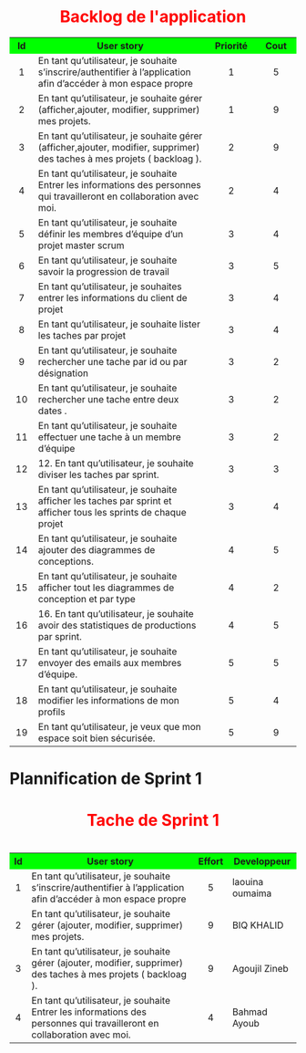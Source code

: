<h1 style="color:red;text-align:center;">Backlog de l'application </h1>

<table width="800px" cellspacing="0" cellpadding="0">
	<tr bgcolor="#00FF00">
		<th width="40px">Id</th>
		<th width="600px">User story</th> 
		<th width="100px">Priorité</th>
		<th width="100px">Cout</th>
	</tr>
	<tr>
		<td align="center">  
		1
		</td>
		 <td>           
	              En tant qu’utilisateur, je souhaite  s’inscrire/authentifier à l’application afin d’accéder à mon espace propre	
		 </td>
		 <td align="center">
		        1
		  </td>
		    <td align="center">
		        5
		  </td>
	</tr>
	<tr>
		<td align="center">  
		    2
		</td>
		 <td>           
	              En tant qu’utilisateur, je souhaite  gérer (afficher,ajouter, modifier, supprimer)   mes projets.
		 </td>
		 <td align="center">
		        1
		  </td>
		 <td align="center">
		     9
		 </td>
	</tr>
	<tr>
		<td align="center">  
		    3
		</td>
		 <td>           
	          En tant qu’utilisateur, je souhaite gérer (afficher,ajouter, modifier, supprimer) des taches à mes projets ( backloag ). 
		 </td>
		 <td align="center">
		        2
		  </td>
		 <td align="center">
		     9
		 </td>
	</tr>
	<tr>
		<td align="center">  
		    4
		</td>
		 <td>           
	           En tant qu’utilisateur, je souhaite Entrer les informations des personnes qui travailleront en collaboration avec        moi.
		</td>
		 <td align="center">
		        2
		  </td>
		 <td align="center">
		     4
		 </td>
	</tr>
	<tr>
		<td align="center">  
		    5
		</td>
		 <td>           
	     En tant qu’utilisateur, je souhaite définir les membres d’équipe d’un projet master scrum                                            </td>
		 <td align="center">
		        3
		  </td>
		 <td align="center">
		     4
		 </td>
	</tr>
	<tr>
		<td align="center">  
		    6
		</td>
		 <td>           
	     	En tant qu’utilisateur, je souhaite  savoir la progression de travail                                         
		</td>
		 <td align="center">
		        3
		  </td>
		 <td align="center">
		     5
		 </td>
	</tr>
	<tr>
		<td align="center">  
		    7
		</td>
		 <td>           
	          En tant qu’utilisateur, je souhaites entrer les informations du client de projet                                      
		</td>
		 <td align="center">
		        3
		  </td>
		 <td align="center">
		     4
		 </td>
	</tr>
	<tr>
		<td align="center">  
		    8
		</td>
		 <td>           
	           En tant qu’utilisateur, je souhaite lister les  taches par projet                                     
		</td>
		 <td align="center">
		        3
		  </td>
		 <td align="center">
		     4
		 </td>
	</tr>
	<tr>
		<td align="center">  
		    9
		</td>
		 <td>           
	          En tant qu’utilisateur, je souhaite rechercher une tache par id ou par désignation                                    
		</td>
		 <td align="center">
		        3
		  </td>
		 <td align="center">
		     2
		 </td>
	</tr>
	<tr>
		<td align="center">  
		    10
		</td>
		 <td>           
	        En tant qu’utilisateur, je souhaite rechercher une tache  entre deux dates .                                
		</td>
		 <td align="center">
		        3
		  </td>
		 <td align="center">
		     2
		 </td>
	</tr>
	<tr>
		<td align="center">  
		    11
		</td>
		 <td>           
	          En tant qu’utilisateur, je souhaite effectuer une tache à un membre d’équipe                               
		</td>
		 <td align="center">
		        3
		  </td>
		 <td align="center">
		     2
		 </td>
	</tr>
	<tr>
		<td align="center">  
		    12
		</td>
		 <td>           
	        12.	En tant qu’utilisateur, je souhaite diviser les taches par sprint.                             
		</td>
		 <td align="center">
		        3
		  </td>
		 <td align="center">
		     3
		 </td>
	</tr>
	<tr>
		<td align="center">  
		    13
		</td>
		 <td>           
	         En tant qu’utilisateur, je souhaite  afficher les taches par sprint et afficher tous les sprints  de chaque projet     
		</td>
		 <td align="center">
		        3
		  </td>
		 <td align="center">
		     4
		 </td>
	</tr>
	<tr>
		<td align="center">  
		    14
		</td>
		 <td>           
	        En tant qu’utilisateur, je souhaite ajouter des diagrammes de conceptions.   
		</td>
		 <td align="center">
		        4
		  </td>
		 <td align="center">
		     5
		 </td>
	</tr>
	<tr>
		<td align="center">  
		    15
		</td>
		 <td>           
	      En tant qu’utilisateur, je souhaite afficher  tout les diagrammes de conception et par type 
		</td>
		 <td align="center">
		        4
		  </td>
		 <td align="center">
		     2
		 </td>
	</tr>
	<tr>
		<td align="center">  
		    16
		</td>
		 <td>           
	     16.	En tant qu’utilisateur, je souhaite  avoir des statistiques de productions par sprint. 
		</td>
		 <td align="center">
		        4
		  </td>
		 <td align="center">
		     5
		 </td>
	</tr>
	<tr>
		<td align="center">  
		    17
		</td>
		 <td>           
	     	En tant qu’utilisateur, je souhaite  envoyer des emails aux membres d’équipe. 
		</td>
		 <td align="center">
		        5
		  </td>
		 <td align="center">
		     5
		 </td>
	</tr>
	<tr>
		<td align="center">  
		    18
		</td>
		 <td>           
	     		En tant qu’utilisateur, je souhaite modifier les informations de mon profils 
		</td>
		 <td align="center">
		        5
		  </td>
		 <td align="center">
		        4
		  </td>
	</tr>
	<tr>
		<td align="center">  
		    19
		</td>
		 <td>           
	     	    En tant qu’utilisateur, je veux que mon espace  soit  bien sécurisée.  
		</td>
		<td align="center">
		      5
		  </td>
		 <td align="center">
		    9
		 </td>
	</tr>
</table>

<h1>Plannification de Sprint 1</h1>


<h1 style="color:red;text-align:center;">Tache de Sprint 1 <h1>

<table width="800px" cellspacing="0" cellpadding="0">
      <tr bgcolor="#00FF00">
        <th>Id</th>
        <th>User story</th> 
        <th>Effort</th>
      <th>Developpeur</th>
      </tr>
      <tr>
        <td align="center">  
        1
        </td>
         <td>           
                    En tant qu’utilisateur, je souhaite  s’inscrire/authentifier à l’application afin d’accéder à mon espace propre	
         </td>
         <td align="center">
          5
         </td>
	  <td>
           laouina oumaima
         </td>
      </tr>
      <tr>
        <td align="center">  
            2
        </td>
         <td>           
                    En tant qu’utilisateur, je souhaite  gérer (ajouter, modifier, supprimer)   mes projets.
         </td>
         <td align="center">
             9
         </td>
	  <td>
            BIQ KHALID
         </td>
      </tr>
      <tr>
        <td align="center">  
            3
        </td>
         <td>           
                En tant qu’utilisateur, je souhaite gérer (ajouter, modifier, supprimer) des taches à mes projets ( backloag ). 
         </td>
         <td align="center">
             9
         </td>
	  <td>
           Agoujil Zineb
         </td>
      </tr>
      <tr>
        <td align="center">  
            4
        </td>
         <td>           
                 En tant qu’utilisateur, je souhaite Entrer les informations des personnes qui travailleront en collaboration avec        moi.
        </td>
         <td align="center">
             4
         </td>
	  <td>
          Bahmad Ayoub
         </td>
      </tr>

  </table>
  






















